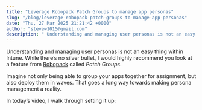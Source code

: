 ```yaml
---
title: "Leverage Robopack Patch Groups to manage app personas"
slug: "/blog/leverage-robopack-patch-groups-to-manage-app-personas"
date: "Thu, 27 Mar 2025 21:21:42 +0000"
author: "stevew1015@gmail.com"
description: " Understanding and managing user personas is not an easy thing within Intune. While there’s no silver bullet, I would highly recommend you look at a feature from Robopack called Patch Groups.Imagine not only being able to group your apps together for assignment, but also deploy them in"
---
```


Understanding and managing user personas is not an easy thing within Intune. While there’s no silver bullet, I would highly recommend you look at a feature from [Robopack](https://robopack.com/) called _Patch Groups_.

Imagine not only being able to group your apps together for assignment, but also deploy them in waves. That goes a long way towards making persona management a reality.  

In today’s video, I walk through setting it up: